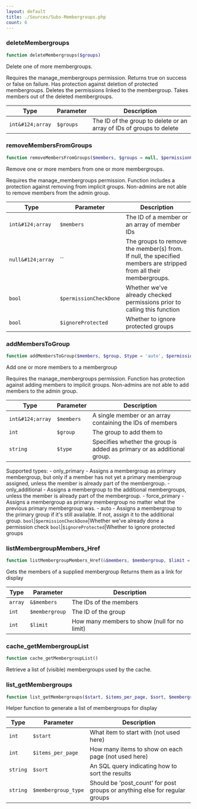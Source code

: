 ```yaml
---
layout: default
title: ./Sources/Subs-Membergroups.php
count: 6
---
```


### deleteMembergroups

```php
function deleteMembergroups($groups)
```
Delete one of more membergroups.

Requires the manage_membergroups permission.
Returns true on success or false on failure.
Has protection against deletion of protected membergroups.
Deletes the permissions linked to the membergroup.
Takes members out of the deleted membergroups.

Type|Parameter|Description
---|---|---
`int&#124;array`|`$groups`|The ID of the group to delete or an array of IDs of groups to delete

### removeMembersFromGroups

```php
function removeMembersFromGroups($members, $groups = null, $permissionCheckDone = false, $ignoreProtected = false)
```
Remove one or more members from one or more membergroups.

Requires the manage_membergroups permission.
Function includes a protection against removing from implicit groups.
Non-admins are not able to remove members from the admin group.

Type|Parameter|Description
---|---|---
`int&#124;array`|`$members`|The ID of a member or an array of member IDs
`null&#124;array`|``|The groups to remove the member(s) from. If null, the specified members are stripped from all their membergroups.
`bool`|`$permissionCheckDone`|Whether we've already checked permissions prior to calling this function
`bool`|`$ignoreProtected`|Whether to ignore protected groups

### addMembersToGroup

```php
function addMembersToGroup($members, $group, $type = 'auto', $permissionCheckDone = false, $ignoreProtected = false)
```
Add one or more members to a membergroup

Requires the manage_membergroups permission.
Function has protection against adding members to implicit groups.
Non-admins are not able to add members to the admin group.

Type|Parameter|Description
---|---|---
`int&#124;array`|`$members`|A single member or an array containing the IDs of members
`int`|`$group`|The group to add them to
`string`|`$type`|Specifies whether the group is added as primary or as additional group.
Supported types:
	- only_primary      - Assigns a membergroup as primary membergroup, but only
						  if a member has not yet a primary membergroup assigned,
						  unless the member is already part of the membergroup.
	- only_additional   - Assigns a membergroup to the additional membergroups,
						  unless the member is already part of the membergroup.
	- force_primary     - Assigns a membergroup as primary membergroup no matter
						  what the previous primary membergroup was.
	- auto              - Assigns a membergroup to the primary group if it's still
						  available. If not, assign it to the additional group.
`bool`|`$permissionCheckDone`|Whether we've already done a permission check
`bool`|`$ignoreProtected`|Whether to ignore protected groups

### listMembergroupMembers_Href

```php
function listMembergroupMembers_Href(&$members, $membergroup, $limit = null)
```
Gets the members of a supplied membergroup
Returns them as a link for display



Type|Parameter|Description
---|---|---
`array`|`&$members`|The IDs of the members
`int`|`$membergroup`|The ID of the group
`int`|`$limit`|How many members to show (null for no limit)

### cache_getMembergroupList

```php
function cache_getMembergroupList()
```
Retrieve a list of (visible) membergroups used by the cache.



### list_getMembergroups

```php
function list_getMembergroups($start, $items_per_page, $sort, $membergroup_type)
```
Helper function to generate a list of membergroups for display



Type|Parameter|Description
---|---|---
`int`|`$start`|What item to start with (not used here)
`int`|`$items_per_page`|How many items to show on each page (not used here)
`string`|`$sort`|An SQL query indicating how to sort the results
`string`|`$membergroup_type`|Should be 'post_count' for post groups or anything else for regular groups

